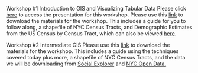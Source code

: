 Workshop #1 Introduction to GIS and Visualizing Tabular Data
Please click [here](https://github.com/barnarderc/workshops/blob/master/Spring%202019/Urban%20Dislocations%20and%20the%20Architecture%20of%20Diasporas/introduction_to_gis_workshophistorical_0.pdf) to access the presentation for this workshop.
Please use this [link](https://github.com/barnarderc/workshops/blob/master/Spring%202019/Urban%20Dislocations%20and%20the%20Architecture%20of%20Diasporas/Workshop%20%231%20.zip) to download the materials for the workshop. This includes a guide for you to follow along, a shapefile of NYC Census Tracts, and Demographic Estimates from the US Census by Census Tract, which can also be viewed [here](https://factfinder.census.gov/faces/tableservices/jsf/pages/productview.xhtml?pid=ACS_17_5YR_DP05&prodType=table). 

Workshop #2 Intermediate GIS
Please use this [link](https://github.com/barnarderc/workshops/blob/master/Spring%202019/Urban%20Dislocations%20and%20the%20Architecture%20of%20Diasporas/Workshop%20%232.zip) to download the materials for the workshop. This includes a guide using the techniques covered today plus more, a shapefile of NYC Census Tracts, and the data we will be downloading from [Social Explorer](http://socialexplorer.com/) and [NYC Open Data.](https://opendata.cityofnewyork.us/)

